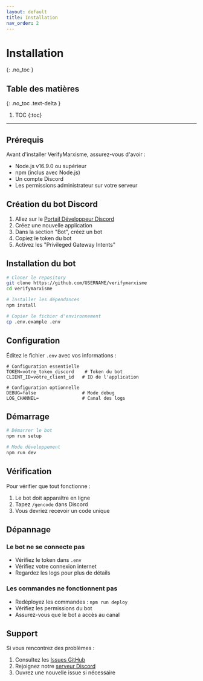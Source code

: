 ```yaml
---
layout: default
title: Installation
nav_order: 2
---
```


# Installation
{: .no_toc }

## Table des matières
{: .no_toc .text-delta }

1. TOC
{:toc}

---

## Prérequis

Avant d'installer VerifyMarxisme, assurez-vous d'avoir :

- Node.js v16.9.0 ou supérieur
- npm (inclus avec Node.js)
- Un compte Discord
- Les permissions administrateur sur votre serveur

## Création du bot Discord

1. Allez sur le [Portail Développeur Discord](https://discord.com/developers/applications)
2. Créez une nouvelle application
3. Dans la section "Bot", créez un bot
4. Copiez le token du bot
5. Activez les "Privileged Gateway Intents"

## Installation du bot

```bash
# Cloner le repository
git clone https://github.com/USERNAME/verifymarxisme
cd verifymarxisme

# Installer les dépendances
npm install

# Copier le fichier d'environnement
cp .env.example .env
```

## Configuration

Éditez le fichier `.env` avec vos informations :

```env
# Configuration essentielle
TOKEN=votre_token_discord    # Token du bot
CLIENT_ID=votre_client_id   # ID de l'application

# Configuration optionnelle
DEBUG=false                 # Mode debug
LOG_CHANNEL=                # Canal des logs
```

## Démarrage

```bash
# Démarrer le bot
npm run setup

# Mode développement
npm run dev
```

## Vérification

Pour vérifier que tout fonctionne :

1. Le bot doit apparaître en ligne
2. Tapez `/gencode` dans Discord
3. Vous devriez recevoir un code unique

## Dépannage

### Le bot ne se connecte pas

- Vérifiez le token dans `.env`
- Vérifiez votre connexion internet
- Regardez les logs pour plus de détails

### Les commandes ne fonctionnent pas

- Redéployez les commandes : `npm run deploy`
- Vérifiez les permissions du bot
- Assurez-vous que le bot a accès au canal

## Support

Si vous rencontrez des problèmes :

1. Consultez les [Issues GitHub](https://github.com/USERNAME/verifymarxisme/issues)
2. Rejoignez notre [serveur Discord](https://discord.gg/INVITE)
3. Ouvrez une nouvelle issue si nécessaire
